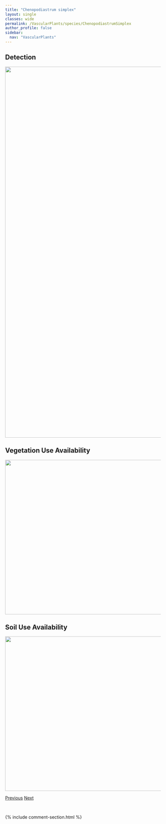 ```yaml
---
title: "Chenopodiastrum simplex"
layout: single
classes: wide
permalink: /VascularPlants/species/ChenopodiastrumSimplex
author_profile: false
sidebar:
  nav: "VascularPlants"
---
```


<h2>Detection</h2>

<a href="https://drive.google.com/uc?export=view&id=19b5wuYZREicEbutvUDM3gC2VLAaKuy13">
<img src="https://drive.google.com/uc?export=view&id=19b5wuYZREicEbutvUDM3gC2VLAaKuy13" height = "1200" width = "800">
</a>


<h2>Vegetation Use Availability</h2>

<a href="https://drive.google.com/uc?export=view&id=12n9mYrT61PsUP5t1E1nP-AlsP6OUIlD2">
<img src="https://drive.google.com/uc?export=view&id=12n9mYrT61PsUP5t1E1nP-AlsP6OUIlD2" height = "500" width = "1000">
</a>


<h2>Soil Use Availability</h2>

<a href="https://drive.google.com/uc?export=view&id=1lFVTcSXnXbClSRk8UXEnDIZNrNfFkfMR">
<img src="https://drive.google.com/uc?export=view&id=1lFVTcSXnXbClSRk8UXEnDIZNrNfFkfMR" height = "500" width = "1000">
</a>


<a href="/DevelopmentWebsite/VascularPlants/species/Chara" class="pagination--pager" title="Chara">Previous</a> <a href="/DevelopmentWebsite/VascularPlants/species/Chenopodium" class="pagination--pager" title="Chenopodium">Next</a>

<p>&nbsp;</p>

{% include comment-section.html %}
